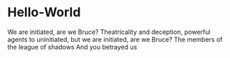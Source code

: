 # Hello-World
We are initiated, are we Bruce?
Theatricality and deception, powerful agents to uninitiated, but we are initiated, are we Bruce?
The members of the league of shadows
And you betrayed us
